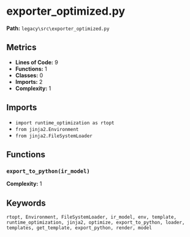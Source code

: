 # exporter_optimized.py

**Path:** `legacy\src\exporter_optimized.py`

## Metrics

- **Lines of Code:** 9
- **Functions:** 1
- **Classes:** 0
- **Imports:** 2
- **Complexity:** 1

## Imports

- `import runtime_optimization as rtopt`
- `from jinja2.Environment`
- `from jinja2.FileSystemLoader`

## Functions

### `export_to_python(ir_model)`

**Complexity:** 1

## Keywords

`rtopt, Environment, FileSystemLoader, ir_model, env, template, runtime_optimization, jinja2, optimize, export_to_python, loader, templates, get_template, export_python, render, model`

